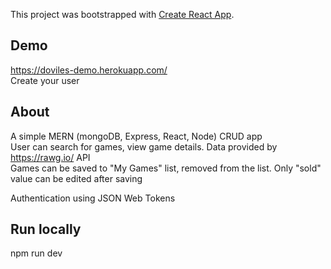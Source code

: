 This project was bootstrapped with [Create React App](https://github.com/facebook/create-react-app).

## Demo

https://doviles-demo.herokuapp.com/ <br/>
Create your user

## About

A simple MERN (mongoDB, Express, React, Node) CRUD app <br/>
User can search for games, view game details. 
Data provided by https://rawg.io/ API <br/>
Games can be saved to "My Games" list, removed from the list. Only "sold" value can be edited after saving

Authentication using JSON Web Tokens

## Run locally

npm run dev
